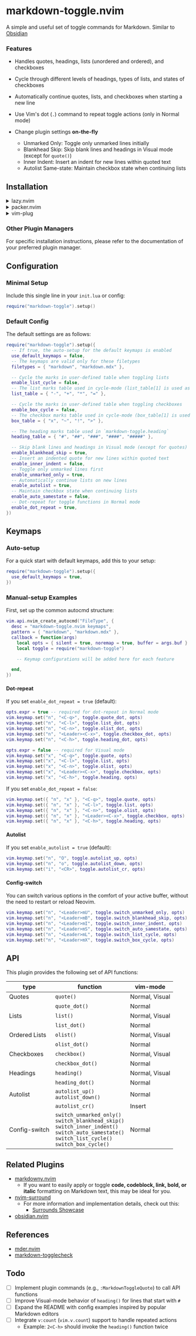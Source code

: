 # markdown-toggle.nvim

A simple and useful set of toggle commands for Markdown. Similar to [Obsidian](https://obsidian.md)

### Features
- Handles quotes, headings, lists (unordered and ordered), and checkboxes

- Cycle through different levels of headings, types of lists, and states of checkboxes

- Automatically continue quotes, lists, and checkboxes when starting a new line
- Use Vim's dot (`.`) command to repeat toggle actions (only in Normal mode)
- Change plugin settings **on-the-fly**
  - Unmarked Only: Toggle only unmarked lines initially
  - Blankhead Skip: Skip blank lines and headings in Visual mode (except for `quote()`)
  - Inner Indent: Insert an indent for new lines within quoted text
  - Autolist Same-state: Maintain checkbox state when continuing lists

## Installation
<details>
  <summary>lazy.nvim</summary>

```lua
{
  "roodolv/markdown-toggle.nvim",
  config = function()
    require("markdown-toggle").setup()
  end,
},
```
</details>

<details>
  <summary>packer.nvim</summary>

```lua
use {
  "roodolv/markdown-toggle.nvim",
  config = function()
    require("markdown-toggle").setup()
  end,
}
```
</details>

<details>
  <summary>vim-plug</summary>

```lua
Plug "roodolv/markdown-toggle.nvim"
```
</details>

### Other Plugin Managers
For specific installation instructions, please refer to the documentation of your preferred plugin manager.

## Configuration

### Minimal Setup
Include this single line in your `init.lua` or config:
```lua
require("markdown-toggle").setup()
```

### Default Config
The default settings are as follows:
```lua
require("markdown-toggle").setup({
  -- If true, the auto-setup for the default keymaps is enabled
  use_default_keymaps = false,
  -- The keymaps are valid only for these filetypes
  filetypes = { "markdown", "markdown.mdx" },

  -- Cycle the marks in user-defined table when toggling lists
  enable_list_cycle = false,
  -- The list marks table used in cycle-mode (list_table[1] is used as the default list-mark)
  list_table = { "-", "+", "*", "=" },

  -- Cycle the marks in user-defined table when toggling checkboxes
  enable_box_cycle = false,
  -- The checkbox marks table used in cycle-mode (box_table[1] is used as the default checked-state)
  box_table = { "x", "~", "!", ">" },

  -- The heading marks table used in `markdown-toggle.heading`
  heading_table = { "#", "##", "###", "####", "#####" },

  -- Skip blank lines and headings in Visual mode (except for quotes)
  enable_blankhead_skip = true,
  -- Insert an indented quote for new lines within quoted text
  enable_inner_indent = false,
  -- Toggle only unmarked lines first
  enable_unmarked_only = true,
  -- Automatically continue lists on new lines
  enable_autolist = true,
  -- Maintain checkbox state when continuing lists
  enable_auto_samestate = false,
  -- Dot-repeat for toggle functions in Normal mode
  enable_dot_repeat = true,
})
```

## Keymaps

### Auto-setup
For a quick start with default keymaps, add this to your setup:
```lua
require("markdown-toggle").setup({
  use_default_keymaps = true,
})
```

### Manual-setup Examples
First, set up the common autocmd structure:
```lua
vim.api.nvim_create_autocmd("FileType", {
  desc = "markdown-toggle.nvim keymaps",
  pattern = { "markdown", "markdown.mdx" },
  callback = function(args)
    local opts = { silent = true, noremap = true, buffer = args.buf }
    local toggle = require("markdown-toggle")

    -- Keymap configurations will be added here for each feature

  end,
})
```

#### Dot-repeat
If you set `enable_dot_repeat = true` (default):
```lua
opts.expr = true -- required for dot-repeat in Normal mode
vim.keymap.set("n", "<C-q>", toggle.quote_dot, opts)
vim.keymap.set("n", "<C-l>", toggle.list_dot, opts)
vim.keymap.set("n", "<C-n>", toggle.olist_dot, opts)
vim.keymap.set("n", "<Leader><C-x>", toggle.checkbox_dot, opts)
vim.keymap.set("n", "<C-h>", toggle.heading_dot, opts)

opts.expr = false -- required for Visual mode
vim.keymap.set("x", "<C-q>", toggle.quote, opts)
vim.keymap.set("x", "<C-l>", toggle.list, opts)
vim.keymap.set("x", "<C-n>", toggle.olist, opts)
vim.keymap.set("x", "<Leader><C-x>", toggle.checkbox, opts)
vim.keymap.set("x", "<C-h>", toggle.heading, opts)
```

If you set `enable_dot_repeat = false`:
```lua
vim.keymap.set({ "n", "x" }, "<C-q>", toggle.quote, opts)
vim.keymap.set({ "n", "x" }, "<C-l>", toggle.list, opts)
vim.keymap.set({ "n", "x" }, "<C-n>", toggle.olist, opts)
vim.keymap.set({ "n", "x" }, "<Leader><C-x>", toggle.checkbox, opts)
vim.keymap.set({ "n", "x" }, "<C-h>", toggle.heading, opts)
```

#### Autolist
If you set `enable_autolist = true` (default):
```lua
vim.keymap.set("n", "O", toggle.autolist_up, opts)
vim.keymap.set("n", "o", toggle.autolist_down, opts)
vim.keymap.set("i", "<CR>", toggle.autolist_cr, opts)
```

#### Config-switch
You can switch various options in the comfort of your active buffer, without the need to restart or reload Neovim.
```lua
vim.keymap.set("n", "<Leader>mU", toggle.switch_unmarked_only, opts)
vim.keymap.set("n", "<Leader>mB", toggle.switch_blankhead_skip, opts)
vim.keymap.set("n", "<Leader>mI", toggle.switch_inner_indent, opts)
vim.keymap.set("n", "<Leader>mS", toggle.switch_auto_samestate, opts)
vim.keymap.set("n", "<Leader>mL", toggle.switch_list_cycle, opts)
vim.keymap.set("n", "<Leader>mX", toggle.switch_box_cycle, opts)
```

## API
This plugin provides the following set of API functions:

| type | function | vim-mode |
| -- | -- | -- |
| Quotes         | `quote()`        | Normal, Visual |
|                | `quote_dot()`    | Normal         |
| Lists          | `list()`         | Normal, Visual |
|                | `list_dot()`     | Normal         |
| Ordered Lists  | `olist()`        | Normal, Visual |
|                | `olist_dot()`    | Normal         |
| Checkboxes     | `checkbox()`     | Normal, Visual |
|                | `checkbox_dot()` | Normal         |
| Headings       | `heading()`      | Normal, Visual |
|                | `heading_dot()`  | Normal         |
| Autolist       | `autolist_up()`<br>`autolist_down()` | Normal |
|                | `autolist_cr()`  | Insert         |
| Config-switch  | `switch_unmarked_only()`<br>`switch_blankhead_skip()`<br>`switch_inner_indent()`<br>`switch_auto_samestate()`<br>`switch_list_cycle()`<br>`switch_box_cycle()` | Normal |

## Related Plugins
- [markdowny.nvim](https://github.com/antonk52/markdowny.nvim)
  - If you want to easily apply or toggle **code, codeblock, link, bold, or italic** formatting on Markdown text, this may be ideal for you.
- [nvim-surround](https://github.com/kylechui/nvim-surround)
  - For more information and implementation details, check out this:
    - [Surrounds Showcase](https://github.com/kylechui/nvim-surround/discussions/53)
- [obsidian.nvim](https://github.com/epwalsh/obsidian.nvim)

## References
- [mder.nvim](https://github.com/phanen/mder.nvim)
- [markdown-togglecheck](https://github.com/nfrid/markdown-togglecheck)

## Todo
- [ ] Implement plugin commands (e.g., `:MarkdownToggleQuote`) to call API functions
- [ ] Improve Visual-mode behavior of `heading()` for lines that start with `#`
- [ ] Expand the README with config examples inspired by popular Markdown editors
- [ ] Integrate `v:count` (`vim.v.count`) support to handle repeated actions
  - Example: `2<C-h>` should invoke the `heading()` function twice
